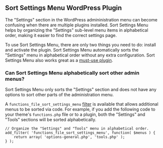 ## Sort Settings Menu WordPress Plugin

The "Settings" section in the WordPress admininistration menu can become confusing when there are multiple plugins installed. Sort Settings Menu helps by organizing the "Settings" sub-level menu items in alphabetical order, making it easier to find the correct settings page.

To use Sort Settings Menu, there are only two things you need to do: install and activate the plugin. Sort Settings Menu automatically sorts the "Settings" menu in alphabetical order without any extra configuration. Sort Settings Menu also works great as a [must-use plugin](https://wordpress.org/documentation/article/must-use-plugins/).

### Can Sort Settings Menu alphabetically sort other admin menus?

Sort Settings Menu only sorts the "Settings" section and does not have any options to sort other parts of the administration menu.

A `functions_file_sort_settings_menu` [filter](https://developer.wordpress.org/plugins/hooks/filters/) is available that allows additional menus to be sorted via code. For example, if you add the following code to your theme's `functions.php` file or to a plugin, both the "Settings" and "Tools" sections will be sorted alphabetically.

```
// Organize the "Settings" and "Tools" menu in alphabetical order.
add_filter( 'functions_file_sort_settings_menu', function( $menus ) {
	return array( 'options-general.php', 'tools.php' );
} );
```
